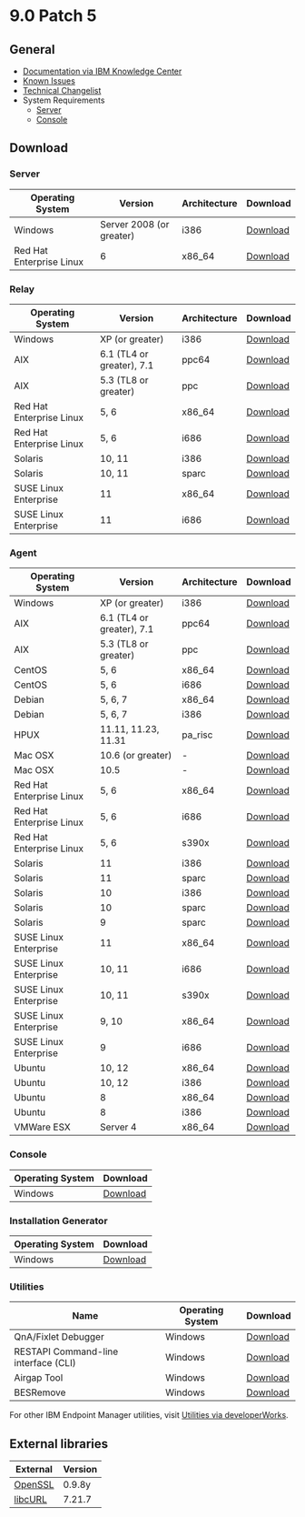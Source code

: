 # 9.0 Patch 5 

## General
* [Documentation via IBM Knowledge Center](https://www-01.ibm.com/support/knowledgecenter/SS63NW_9.0.0/com.ibm.tivoli.tem.doc_9.0/welcome/IEM90_landing.html)
* [Known Issues](https://www-01.ibm.com/support/docview.wss?uid=swg21628247)
* [Technical Changelist](https://support.bigfix.com/bes/changes/fullchangelist-90.txt)
* System Requirements
	* [Server](https://www-01.ibm.com/support/docview.wss?uid=swg21505691)
	* [Console](https://www-01.ibm.com/support/docview.wss?uid=swg21505693)

## Download

### Server
| Operating System | Version | Architecture | Download |
| ---------------- | ------- | ------------ | -------- |
| Windows | Server 2008 (or greater) | i386 | [Download](http://software.bigfix.com/download/bes/90/BigFix-BES-Server-9.0.835.0.exe) |
| Red Hat Enterprise Linux | 6 | x86_64 | [Download](http://software.bigfix.com/download/bes/90/ServerInstaller_9.0.835.0-rhel.tgz) |

### Relay
| Operating System | Version | Architecture | Download |
| ---------------- | ------- | ------------ | -------- |
| Windows | XP (or greater) | i386 | [Download](http://software.bigfix.com/download/bes/90/BigFix-BES-Relay-9.0.835.0.exe) |
| AIX | 6.1 (TL4 or greater), 7.1 | ppc64 | [Download](http://software.bigfix.com/download/bes/90/BESRelay-9.0.835.0.ppc64_aix61.pkg) |
| AIX | 5.3 (TL8 or greater) | ppc | [Download](http://software.bigfix.com/download/bes/90/BESRelay-9.0.835.0.ppc_aix53.pkg) |
| Red Hat Enterprise Linux | 5, 6 | x86_64 | [Download](http://software.bigfix.com/download/bes/90/BESRelay-9.0.835.0-rhe5.x86_64.rpm) |
| Red Hat Enterprise Linux | 5, 6 | i686 | [Download](http://software.bigfix.com/download/bes/90/BESRelay-9.0.835.0-rhe5.i686.rpm) |
| Solaris | 10, 11 | i386 | [Download](http://software.bigfix.com/download/bes/90/BESRelay-9.0.835.0.x86_sol10.pkg) |
| Solaris | 10, 11 | sparc | [Download](http://software.bigfix.com/download/bes/90/BESRelay-9.0.835.0.sparc_sol10.pkg) |
| SUSE Linux Enterprise | 11 | x86_64 | [Download](http://software.bigfix.com/download/bes/90/BESRelay-9.0.835.0-sle11.x86_64.rpm) |
| SUSE Linux Enterprise | 11 | i686 | [Download](http://software.bigfix.com/download/bes/90/BESRelay-9.0.835.0-sle11.i686.rpm) |

### Agent
| Operating System | Version | Architecture | Download |
| ---------------- | ------- | ------------ | -------- |
| Windows | XP (or greater) | i386 | [Download](http://software.bigfix.com/download/bes/90/BigFix-BES-Client-9.0.835.0.exe) |
| AIX | 6.1 (TL4 or greater), 7.1 | ppc64 | [Download](http://software.bigfix.com/download/bes/90/BESAgent-9.0.835.0.ppc64_aix61.pkg) |
| AIX | 5.3 (TL8 or greater) | ppc | [Download](http://software.bigfix.com/download/bes/90/BESAgent-9.0.835.0.ppc_aix53.pkg) |
| CentOS | 5, 6 | x86_64 | [Download](http://software.bigfix.com/download/bes/90/BESAgent-9.0.835.0-rhe5.x86_64.rpm) |
| CentOS | 5, 6 | i686 | [Download](http://software.bigfix.com/download/bes/90/BESAgent-9.0.835.0-rhe5.i686.rpm) |
| Debian | 5, 6, 7 | x86_64 | [Download](http://software.bigfix.com/download/bes/90/BESAgent-9.0.835.0-debian5.amd64.deb) |
| Debian | 5, 6, 7 | i386 | [Download](http://software.bigfix.com/download/bes/90/BESAgent-9.0.835.0-debian5.i386.deb) |
| HPUX | 11.11, 11.23, 11.31 | pa_risc | [Download](http://software.bigfix.com/download/bes/90/BESAgent-9.0.835.0.pa_risc_hpux1111.depot) |
| Mac OSX | 10.6 (or greater) | - | [Download](http://software.bigfix.com/download/bes/90/BESAgent-9.0.835.0-BigFix_MacOSX10.6.pkg) |
| Mac OSX | 10.5 | - | [Download](http://software.bigfix.com/download/bes/90/BESAgent-9.0.835.0-BigFix_MacOSX10.5Upgrade.dmg) |
| Red Hat Enterprise Linux | 5, 6 | x86_64 | [Download](http://software.bigfix.com/download/bes/90/BESAgent-9.0.835.0-rhe5.x86_64.rpm) |
| Red Hat Enterprise Linux | 5, 6 | i686 | [Download](http://software.bigfix.com/download/bes/90/BESAgent-9.0.835.0-rhe5.i686.rpm) |
| Red Hat Enterprise Linux | 5, 6 | s390x | [Download](http://software.bigfix.com/download/bes/90/BESAgent-9.0.835.0-rhe5.s390x.rpm) |
| Solaris | 11 | i386 | [Download](http://software.bigfix.com/download/bes/90/BESAgent-9.0.835.0.x86_sol11.pkg) |
| Solaris | 11 | sparc | [Download](http://software.bigfix.com/download/bes/90/BESAgent-9.0.835.0.sparc_sol11.pkg) |
| Solaris | 10 | i386 | [Download](http://software.bigfix.com/download/bes/90/BESAgent-9.0.835.0.x86_sol10.pkg) |
| Solaris | 10 | sparc | [Download](http://software.bigfix.com/download/bes/90/BESAgent-9.0.835.0.sparc_sol10.pkg) |
| Solaris | 9 | sparc | [Download](http://software.bigfix.com/download/bes/90/BESAgent-9.0.835.0.sparc_sol9.pkg) |
| SUSE Linux Enterprise | 11 | x86_64 | [Download](http://software.bigfix.com/download/bes/90/BESAgent-9.0.835.0-sle11.x86_64.rpm) |
| SUSE Linux Enterprise | 10, 11 | i686 | [Download](http://software.bigfix.com/download/bes/90/BESAgent-9.0.835.0-sle10.i686.rpm) |
| SUSE Linux Enterprise | 10, 11 | s390x | [Download](http://software.bigfix.com/download/bes/90/BESAgent-9.0.835.0-sle10.s390x.rpm) |
| SUSE Linux Enterprise | 9, 10 | x86_64 | [Download](http://software.bigfix.com/download/bes/90/BESAgent-9.0.835.0-sle9.x86_64.rpm) |
| SUSE Linux Enterprise | 9 | i686 | [Download](http://software.bigfix.com/download/bes/90/BESAgent-9.0.835.0-sle9.i686.rpm) |
| Ubuntu | 10, 12 | x86_64 | [Download](http://software.bigfix.com/download/bes/90/BESAgent-9.0.835.0-ubuntu10.amd64.deb) |
| Ubuntu | 10, 12 | i386 | [Download](http://software.bigfix.com/download/bes/90/BESAgent-9.0.835.0-ubuntu10.i386.deb) | 
| Ubuntu | 8 | x86_64 | [Download](http://software.bigfix.com/download/bes/90/BESAgent-9.0.835.0-ubuntu8.amd64.deb) |
| Ubuntu | 8 | i386 | [Download](http://software.bigfix.com/download/bes/90/BESAgent-9.0.835.0-ubuntu8.i386.deb) | 
| VMWare ESX | Server 4 | x86_64 | [Download](http://software.bigfix.com/download/bes/90/BESAgent-9.0.835.0-rhe5.x86_64.rpm) |

### Console
| Operating System | Download |
| ---------------- | -------- |
| Windows | [Download](http://software.bigfix.com/download/bes/90/BigFix-BES-Console-9.0.835.0.exe) |

### Installation Generator
| Operating System | Download |
| ---------------- | -------- |
| Windows | [Download](http://software.bigfix.com/download/bes/90/BigFix-BES-9.0.835.0.exe) |

### Utilities
| Name | Operating System | Download |
| ---- | ---------------- | -------- |
| QnA/Fixlet Debugger | Windows | [Download](http://software.bigfix.com/download/bes/90/util/QNA9.0.835.0.zip) |
| RESTAPI Command-line interface (CLI) | Windows | [Download](http://software.bigfix.com/download/bes/90/util/IEMCLI9.0.835.0.zip) |
| Airgap Tool | Windows | [Download](http://software.bigfix.com/download/bes/90/util/BESAirgapTool9.0.835.0.zip) |
| BESRemove | Windows | [Download](http://software.bigfix.com/download/bes/90/util/BESRemove9.0.835.0.exe) |

For other IBM Endpoint Manager utilities, visit [Utilities via developerWorks](https://www.ibm.com/developerworks/community/wikis/home?lang=en#!/wiki/Tivoli%20Endpoint%20Manager/page/Utilities).

## External libraries
| External                                 | Version |
| ---------------------------------------- | ------- |
| [OpenSSL](https://www.openssl.org)       | 0.9.8y  |
| [libcURL](https://curl.haxx.se/libcurl/) | 7.21.7  |
